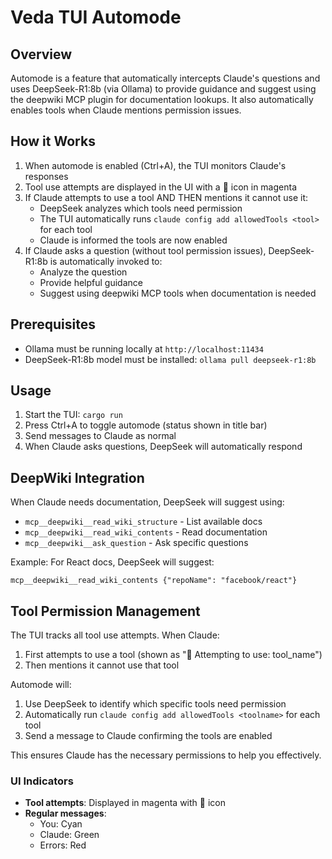 # Veda TUI Automode

## Overview
Automode is a feature that automatically intercepts Claude's questions and uses DeepSeek-R1:8b (via Ollama) to provide guidance and suggest using the deepwiki MCP plugin for documentation lookups. It also automatically enables tools when Claude mentions permission issues.

## How it Works
1. When automode is enabled (Ctrl+A), the TUI monitors Claude's responses
2. Tool use attempts are displayed in the UI with a 🔧 icon in magenta
3. If Claude attempts to use a tool AND THEN mentions it cannot use it:
   - DeepSeek analyzes which tools need permission
   - The TUI automatically runs `claude config add allowedTools <tool>` for each tool
   - Claude is informed the tools are now enabled
4. If Claude asks a question (without tool permission issues), DeepSeek-R1:8b is automatically invoked to:
   - Analyze the question
   - Provide helpful guidance
   - Suggest using deepwiki MCP tools when documentation is needed

## Prerequisites
- Ollama must be running locally at `http://localhost:11434`
- DeepSeek-R1:8b model must be installed: `ollama pull deepseek-r1:8b`

## Usage
1. Start the TUI: `cargo run`
2. Press Ctrl+A to toggle automode (status shown in title bar)
3. Send messages to Claude as normal
4. When Claude asks questions, DeepSeek will automatically respond

## DeepWiki Integration
When Claude needs documentation, DeepSeek will suggest using:
- `mcp__deepwiki__read_wiki_structure` - List available docs
- `mcp__deepwiki__read_wiki_contents` - Read documentation
- `mcp__deepwiki__ask_question` - Ask specific questions

Example: For React docs, DeepSeek will suggest:
```
mcp__deepwiki__read_wiki_contents {"repoName": "facebook/react"}
```

## Tool Permission Management

The TUI tracks all tool use attempts. When Claude:
1. First attempts to use a tool (shown as "🔧 Attempting to use: tool_name")
2. Then mentions it cannot use that tool

Automode will:
1. Use DeepSeek to identify which specific tools need permission
2. Automatically run `claude config add allowedTools <toolname>` for each tool
3. Send a message to Claude confirming the tools are enabled

This ensures Claude has the necessary permissions to help you effectively.

### UI Indicators
- **Tool attempts**: Displayed in magenta with 🔧 icon
- **Regular messages**: 
  - You: Cyan
  - Claude: Green
  - Errors: Red